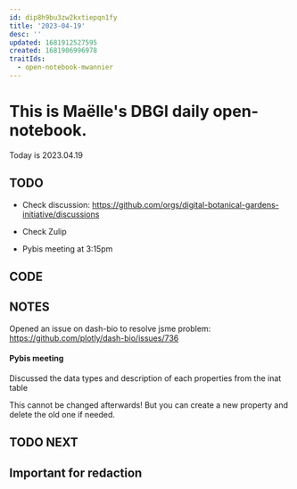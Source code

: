 ```yaml
---
id: dip8h9bu3zw2kxtiepqn1fy
title: '2023-04-19'
desc: ''
updated: 1681912527595
created: 1681906996978
traitIds:
  - open-notebook-mwannier
---
```



# This is Maëlle's DBGI daily open-notebook.

Today is 2023.04.19


## TODO

- Check discussion: https://github.com/orgs/digital-botanical-gardens-initiative/discussions
- Check Zulip

- Pybis meeting at 3:15pm

## CODE

## NOTES

Opened an issue on dash-bio to resolve jsme problem: https://github.com/plotly/dash-bio/issues/736

#### Pybis meeting
Discussed the data types and description of each properties from the inat table

This cannot be changed afterwards! But you can create a new property and delete the old one if needed.

## TODO NEXT



## Important for redaction
